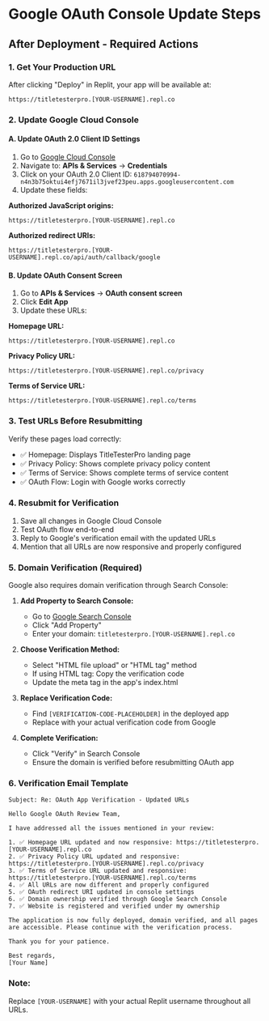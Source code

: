 # Google OAuth Console Update Steps

## After Deployment - Required Actions

### 1. Get Your Production URL
After clicking "Deploy" in Replit, your app will be available at:
```
https://titletesterpro.[YOUR-USERNAME].repl.co
```

### 2. Update Google Cloud Console

#### A. Update OAuth 2.0 Client ID Settings
1. Go to [Google Cloud Console](https://console.cloud.google.com)
2. Navigate to: **APIs & Services** → **Credentials**
3. Click on your OAuth 2.0 Client ID: `618794070994-n4n3b75oktui4efj7671il3jvef23peu.apps.googleusercontent.com`
4. Update these fields:

**Authorized JavaScript origins:**
```
https://titletesterpro.[YOUR-USERNAME].repl.co
```

**Authorized redirect URIs:**
```
https://titletesterpro.[YOUR-USERNAME].repl.co/api/auth/callback/google
```

#### B. Update OAuth Consent Screen
1. Go to **APIs & Services** → **OAuth consent screen**
2. Click **Edit App**
3. Update these URLs:

**Homepage URL:**
```
https://titletesterpro.[YOUR-USERNAME].repl.co
```

**Privacy Policy URL:**
```
https://titletesterpro.[YOUR-USERNAME].repl.co/privacy
```

**Terms of Service URL:**
```
https://titletesterpro.[YOUR-USERNAME].repl.co/terms
```

### 3. Test URLs Before Resubmitting
Verify these pages load correctly:
- ✅ Homepage: Displays TitleTesterPro landing page
- ✅ Privacy Policy: Shows complete privacy policy content
- ✅ Terms of Service: Shows complete terms of service content
- ✅ OAuth Flow: Login with Google works correctly

### 4. Resubmit for Verification
1. Save all changes in Google Cloud Console
2. Test OAuth flow end-to-end
3. Reply to Google's verification email with the updated URLs
4. Mention that all URLs are now responsive and properly configured

### 5. Domain Verification (Required)
Google also requires domain verification through Search Console:

1. **Add Property to Search Console:**
   - Go to [Google Search Console](https://search.google.com/search-console)
   - Click "Add Property"
   - Enter your domain: `titletesterpro.[YOUR-USERNAME].repl.co`

2. **Choose Verification Method:**
   - Select "HTML file upload" or "HTML tag" method
   - If using HTML tag: Copy the verification code
   - Update the meta tag in the app's index.html

3. **Replace Verification Code:**
   - Find `[VERIFICATION-CODE-PLACEHOLDER]` in the deployed app
   - Replace with your actual verification code from Google

4. **Complete Verification:**
   - Click "Verify" in Search Console
   - Ensure the domain is verified before resubmitting OAuth app

### 6. Verification Email Template
```
Subject: Re: OAuth App Verification - Updated URLs

Hello Google OAuth Review Team,

I have addressed all the issues mentioned in your review:

1. ✅ Homepage URL updated and now responsive: https://titletesterpro.[YOUR-USERNAME].repl.co
2. ✅ Privacy Policy URL updated and responsive: https://titletesterpro.[YOUR-USERNAME].repl.co/privacy
3. ✅ Terms of Service URL updated and responsive: https://titletesterpro.[YOUR-USERNAME].repl.co/terms
4. ✅ All URLs are now different and properly configured
5. ✅ OAuth redirect URI updated in console settings
6. ✅ Domain ownership verified through Google Search Console
7. ✅ Website is registered and verified under my ownership

The application is now fully deployed, domain verified, and all pages are accessible. Please continue with the verification process.

Thank you for your patience.

Best regards,
[Your Name]
```

### Note:
Replace `[YOUR-USERNAME]` with your actual Replit username throughout all URLs.